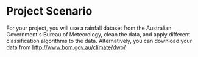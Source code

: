 
# Project Scenario
For your project, you will use a rainfall dataset from the Australian Government's Bureau of 
Meteorology, clean the data, and apply different classification algorithms to the data. 
Alternatively, you can download your data from http://www.bom.gov.au/climate/dwo/
